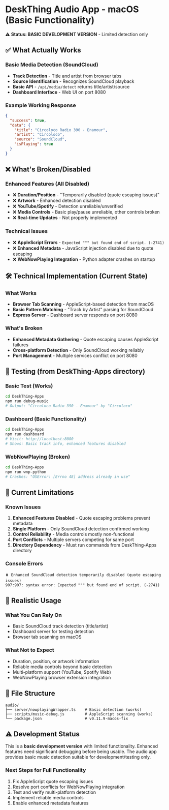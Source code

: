 # DeskThing Audio App - macOS (Basic Functionality)

⚠️ **Status: BASIC DEVELOPMENT VERSION** - Limited detection only

## ✅ What Actually Works

### Basic Media Detection (SoundCloud)
- **Track Detection** - Title and artist from browser tabs
- **Source Identification** - Recognizes SoundCloud playback
- **Basic API** - `/api/media/detect` returns title/artist/source
- **Dashboard Interface** - Web UI on port 8080

### Example Working Response
```json
{
  "success": true,
  "data": {
    "title": "Circoloco Radio 390 - Enamour",
    "artist": "Circoloco",
    "source": "SoundCloud",
    "isPlaying": true
  }
}
```

## ❌ What's Broken/Disabled

### Enhanced Features (All Disabled)
- ❌ **Duration/Position** - "Temporarily disabled (quote escaping issues)"
- ❌ **Artwork** - Enhanced detection disabled
- ❌ **YouTube/Spotify** - Detection unreliable/unverified
- ❌ **Media Controls** - Basic play/pause unreliable, other controls broken
- ❌ **Real-time Updates** - Not properly implemented

### Technical Issues
- ❌ **AppleScript Errors** - `Expected """ but found end of script. (-2741)`
- ❌ **Enhanced Metadata** - JavaScript injection disabled due to quote escaping
- ❌ **WebNowPlaying Integration** - Python adapter crashes on startup

## 🛠️ Technical Implementation (Current State)

### What Works
- **Browser Tab Scanning** - AppleScript-based detection from macOS
- **Basic Pattern Matching** - "Track by Artist" parsing for SoundCloud
- **Express Server** - Dashboard server responds on port 8080

### What's Broken
- **Enhanced Metadata Gathering** - Quote escaping causes AppleScript failures
- **Cross-platform Detection** - Only SoundCloud working reliably
- **Port Management** - Multiple services conflict on port 8080

## 🎯 Testing (from DeskThing-Apps directory)

### Basic Test (Works)
```bash
cd DeskThing-Apps
npm run debug-music
# Output: "Circoloco Radio 390 - Enamour" by "Circoloco"
```

### Dashboard (Basic Functionality)
```bash
cd DeskThing-Apps  
npm run dashboard
# Visit: http://localhost:8080
# Shows: Basic track info, enhanced features disabled
```

### WebNowPlaying (Broken)
```bash
cd DeskThing-Apps
npm run wnp-python
# Crashes: "OSError: [Errno 48] address already in use"
```

## 🚧 Current Limitations

### Known Issues
1. **Enhanced Features Disabled** - Quote escaping problems prevent metadata
2. **Single Platform** - Only SoundCloud detection confirmed working
3. **Control Reliability** - Media controls mostly non-functional
4. **Port Conflicts** - Multiple servers competing for same port
5. **Directory Dependency** - Must run commands from DeskThing-Apps directory

### Console Errors
```
⏸️ Enhanced SoundCloud detection temporarily disabled (quote escaping issues)
907:907: syntax error: Expected """ but found end of script. (-2741)
```

## 🎯 Realistic Usage

### What You Can Rely On
- Basic SoundCloud track detection (title/artist)
- Dashboard server for testing detection
- Browser tab scanning on macOS

### What Not to Expect
- Duration, position, or artwork information
- Reliable media controls beyond basic detection
- Multi-platform support (YouTube, Spotify Web)
- WebNowPlaying browser extension integration

## 📁 File Structure
```
audio/
├── server/nowplayingWrapper.ts    # Basic detection (works)
├── scripts/music-debug.js         # AppleScript scanning (works)
└── package.json                   # v0.11.9-macos-fix
```

## ⚠️ Development Status

This is a **basic development version** with limited functionality. Enhanced features need significant debugging before being usable. The audio app provides basic music detection suitable for development/testing only.

### Next Steps for Full Functionality
1. Fix AppleScript quote escaping issues
2. Resolve port conflicts for WebNowPlaying integration  
3. Test and verify multi-platform detection
4. Implement reliable media controls
5. Enable enhanced metadata features